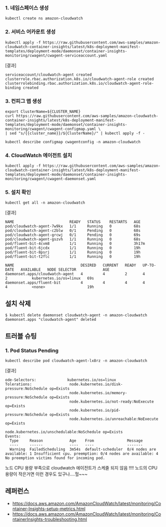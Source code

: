 
### 1. 네임스페이스 생성 ###
```
kubectl create ns amazon-cloudwatch
```

### 2. 서비스 어카운트 생성 ###
```
kubectl apply -f https://raw.githubusercontent.com/aws-samples/amazon-cloudwatch-container-insights/latest/k8s-deployment-manifest-templates/deployment-mode/daemonset/container-insights-monitoring/cwagent/cwagent-serviceaccount.yaml
```
[결과]
```
serviceaccount/cloudwatch-agent created
clusterrole.rbac.authorization.k8s.io/cloudwatch-agent-role created
clusterrolebinding.rbac.authorization.k8s.io/cloudwatch-agent-role-binding created
```

### 3. 컨피그 맵 생성 ###
```
export ClusterName=${CLUSTER_NAME}
curl https://raw.githubusercontent.com/aws-samples/amazon-cloudwatch-container-insights/latest/k8s-deployment-manifest-templates/deployment-mode/daemonset/container-insights-monitoring/cwagent/cwagent-configmap.yaml \
| sed "s/{{cluster_name}}/${ClusterName}/" | kubectl apply -f - 
```

```
kubectl describe configmap cwagentconfig -n amazon-cloudwatch
```

### 4. CloudWatch 에이전트 설치 ###
```
kubectl apply -f https://raw.githubusercontent.com/aws-samples/amazon-cloudwatch-container-insights/latest/k8s-deployment-manifest-templates/deployment-mode/daemonset/container-insights-monitoring/cwagent/cwagent-daemonset.yaml
```

### 5. 설치 확인 ###
```
kubectl get all -n amazon-cloudwatch
```
[결과]
```
NAME                         READY   STATUS    RESTARTS   AGE
pod/cloudwatch-agent-7w9kx   1/1     Running   0          68s
pod/cloudwatch-agent-c2blw   0/1     Pending   0          68s
pod/cloudwatch-agent-grcwj   0/1     Pending   0          69s
pod/cloudwatch-agent-gszvh   1/1     Running   0          68s
pod/fluent-bit-4cvm8         1/1     Running   0          3h17m
pod/fluent-bit-6jcdx         1/1     Running   0          19h
pod/fluent-bit-8psrj         1/1     Running   0          19h
pod/fluent-bit-t2flc         1/1     Running   0          19h

NAME                              DESIRED   CURRENT   READY   UP-TO-DATE   AVAILABLE   NODE SELECTOR            AGE
daemonset.apps/cloudwatch-agent   4         4         2       4            2           kubernetes.io/os=linux   69s
daemonset.apps/fluent-bit         4         4         4       4            4           <none>                   19h
```

## 설치 삭제 ##
```
$ kubectl delete daemonset cloudwatch-agent -n amazon-cloudwatch                                                                                        
daemonset.apps "cloudwatch-agent" deleted
```

## 트러블 슈팅 ##

### 1. Pod Status Pending ###

```
kubectl describe pod cloudwatch-agent-lx8rz -n amazon-cloudwatch
```
[결과]
```
ode-Selectors:              kubernetes.io/os=linux
Tolerations:                 node.kubernetes.io/disk-pressure:NoSchedule op=Exists
                             node.kubernetes.io/memory-pressure:NoSchedule op=Exists
                             node.kubernetes.io/not-ready:NoExecute op=Exists
                             node.kubernetes.io/pid-pressure:NoSchedule op=Exists
                             node.kubernetes.io/unreachable:NoExecute op=Exists
                             node.kubernetes.io/unschedulable:NoSchedule op=Exists
Events:
  Type     Reason            Age    From               Message
  ----     ------            ----   ----               -------
  Warning  FailedScheduling  3m54s  default-scheduler  0/4 nodes are available: 1 Insufficient cpu. preemption: 0/4 nodes are available: 4 No preemption victims found for incoming pod.
```
노드 CPU 용량 부족으로 cloudwatch 에이전트가 스케줄 되지 않음 !!!! 노드의 CPU 용량이 작은거면 이런 경우도 있구나....헐~~~

## 레퍼런스 ##

* https://docs.aws.amazon.com/AmazonCloudWatch/latest/monitoring/Container-Insights-setup-metrics.html
* https://docs.aws.amazon.com/AmazonCloudWatch/latest/monitoring/ContainerInsights-troubleshooting.html



